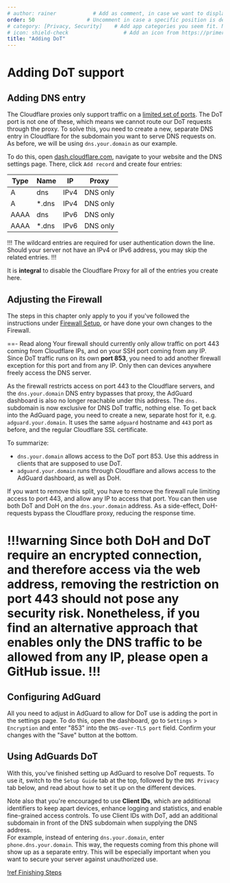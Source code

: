 ```yaml
---
# author: rainer            # Add as comment, in case we want to display authors down the road
order: 50                 # Uncomment in case a specific position is desired. Higher number > earlier position
# category: [Privacy, Security]    # Add app categories you seem fit. Not yet standardized.
# icon: shield-check                  # Add an icon from https://primer.github.io/octicons that fits the app / stack
title: "Adding DoT"
---
```


# Adding DoT support

## Adding DNS entry

The Cloudflare proxies only support traffic on a [limited set of ports](https://developers.cloudflare.com/fundamentals/get-started/reference/network-ports/#network-ports-compatible-with-cloudflares-proxy). The DoT port is not one of these, which means we cannot route our DoT requests through the proxy. To solve this, you need to create a new, separate DNS entry in Cloudflare for the subdomain you want to serve DNS requests on. As before, we will be using `dns.your.domain` as our example. 

To do this, open [dash.cloudflare.com](https://dash.cloudflare.com), navigate to your website and the DNS settings page. There, click `Add record` and create four entries: 

Type | Name | IP | Proxy
--- | --- | --- | --- |
A | dns | IPv4 | DNS only
A | *.dns | IPv4 | DNS only
AAAA | dns | IPv6 | DNS only
AAAA | *.dns | IPv6 | DNS only

!!!
The wildcard entries are required for user authentication down the line.
Should your server not have an IPv4 or IPv6 address, you may skip the related entries.
!!!

It is **integral** to disable the Cloudflare Proxy for all of the entries you create here.

## Adjusting the Firewall

The steps in this chapter only apply to you if you've followed the instructions under [Firewall Setup](/hardening/firewall.md), or have done your own changes to the Firewall. 

==- Read along
Your firewall should currently only allow traffic on port 443 coming from Cloudflare IPs, and on your SSH port coming from any IP. Since DoT traffic runs on its own **port 853**, you need to add another firewall exception for this port and from any IP. Only then can devices anywhere freely access the DNS server.

As the firewall restricts access on port 443 to the Cloudflare servers, and the `dns.your.domain` DNS entry bypasses that proxy, the AdGuard dashboard is also no longer reachable under this address. The `dns.` subdomain is now exclusive for DNS DoT traffic, nothing else. To get back into the AdGuard page, you need to create a new, separate host for it, e.g. `adguard.your.domain`. It uses the same `adguard` hostname and `443` port as before, and the regular Cloudflare SSL certificate.

To summarize:
- `dns.your.domain` allows access to the DoT port 853. Use this address in clients that are supposed to use DoT.
- `adguard.your.domain` runs through Cloudflare and allows access to the AdGuard dashboard, as well as DoH.

If you want to remove this split, you have to remove the firewall rule limiting access to port 443, and allow any IP to access that port. You can then use both DoT and DoH on the `dns.your.domain` address. As a side-effect, DoH-requests bypass the Cloudflare proxy, reducing the response time.

!!!warning
Since both DoH and DoT require an encrypted connection, and therefore access via the web address, removing the restriction on port 443 should not pose any security risk. Nonetheless, if you find an alternative approach that enables only the DNS traffic to be allowed from any IP, please open a GitHub issue.
!!!
===

## Configuring AdGuard

All you need to adjust in AdGuard to allow for DoT use is adding the port in the settings page. To do this, open the dashboard, go to `Settings` > `Encryption` and enter "853" into the `DNS-over-TLS port` field. Confirm your changes with the "Save" button at the bottom.

## Using AdGuards DoT

With this, you've finished setting up AdGuard to resolve DoT requests. To use it, switch to the `Setup Guide` tab at the top, followed by the `DNS Privacy` tab below, and read about how to set it up on the different devices.

Note also that you're encouraged to use **Client IDs**, which are additional identifiers to keep apart devices, enhance logging and statistics, and enable fine-grained access controls. To use Client IDs with DoT, add an additional subdomain in front of the DNS subdomain when supplying the DNS address. \
For example, instead of entering `dns.your.domain`, enter `phone.dns.your.domain`. This way, the requests coming from this phone will show up as a separate entry. This will be especially important when you want to secure your server against unauthorized use.

[!ref Finishing Steps](readme.md#further-configuration)